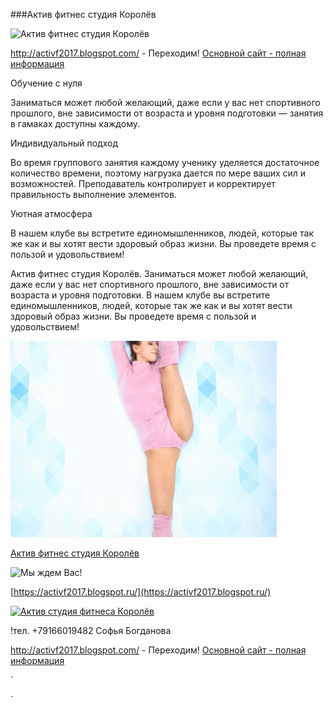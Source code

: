 ###Актив фитнес студия Королёв 

![Актив фитнес студия Королёв](https://avatars1.githubusercontent.com/u/37883500?s=200&v=4)

http://activf2017.blogspot.com/ - Переходим!
[Основной сайт - полная информация](http://activf2017.blogspot.com/)

Обучение с нуля

Заниматься может любой желающий, даже если у вас нет спортивного прошлого, вне зависимости от возраста и уровня подготовки — занятия в гамаках доступны каждому.

Индивидуальный подход

Во время группового занятия каждому ученику уделяется достаточное количество времени, поэтому нагрузка дается по мере ваших сил и возможностей. Преподаватель контролирует и корректирует правильность выполнение элементов.

Уютная атмосфера

В нашем клубе вы встретите единомышленников, людей, которые так же как и вы хотят вести здоровый образ жизни. Вы проведете время с пользой и удовольствием!

Актив фитнес студия Королёв. Заниматься может любой желающий, даже если у вас нет спортивного прошлого, вне зависимости от возраста и уровня подготовки. В нашем клубе вы встретите единомышленников, людей, которые так же как и вы хотят вести здоровый образ жизни. Вы проведете время с пользой и удовольствием!

![Актив фитнес студия Адрес: 141077 г. Королев, Октябрьский бульвар, дом 5.](https://github.com/activf2017/Activ-fitness-Korolev-studio/blob/master/%D1%81%D0%BE%D0%BD%D1%8F%20%D1%80%D0%B0%D1%81%D1%82-ANIMATION.gif?raw=true)

[Актив фитнес студия Королёв](https://activf2017.blogspot.ru/)

![Мы ждем Вас!](https://4.bp.blogspot.com/-Vozw--6GEa8/WraWA26N2bI/AAAAAAAAAU8/4e-lxnOtVRwejgg77jOfKKXkO4o7J1-IwCEwYBhgL/s1600/%25D0%2590%25D0%25BA%25D1%2582%25D0%25B8%25D0%25B2%2B%25D0%259A%25D0%25BE%25D1%2580%25D0%25BE%25D0%25BB%25D0%25B5%25D0%25B2.jpg)

[https://activf2017.blogspot.ru/](https://activf2017.blogspot.ru/)

<a href="https://activf2017.blogspot.ru/"><img alt="Актив студия фитнеса Королёв" src="https://goo.gl/gjB9GV" height="31" width="88" border="0" /></a>

!тел. +79166019482 Софья Богданова 

http://activf2017.blogspot.com/ - Переходим!
[Основной сайт - полная информация](http://activf2017.blogspot.com/)

`<script type="text/javascript">(function() {
  if (window.pluso)if (typeof window.pluso.start == "function") return;
  if (window.ifpluso==undefined) { window.ifpluso = 1;
    var d = document, s = d.createElement('script'), g = 'getElementsByTagName';
    s.type = 'text/javascript'; s.charset='UTF-8'; s.async = true;
    s.src = ('https:' == window.location.protocol ? 'https' : 'http')  + '://share.pluso.ru/pluso-like.js';
    var h=d[g]('body')[0];
    h.appendChild(s);
  }})();</script>
<div class="pluso" data-background="#ebebeb" data-options="small,square,line,horizontal,counter,theme=04" data-services="vkontakte,odnoklassniki,facebook,twitter,google,pinterest,moimir,tumblr,instapaper" data-url="https://github.com/activf2017" data-title="Актив фитнес студия Королёв " data-user="28998317"></div>`
